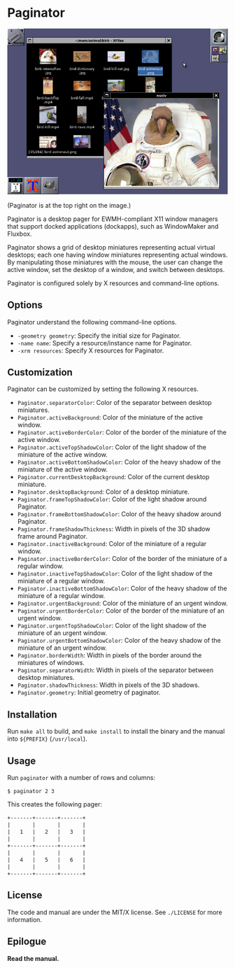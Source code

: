 # Paginator

![demo](./demo.png)

(Paginator is at the top right on the image.)

Paginator is a desktop pager for EWMH-compliant X11 window managers that
support docked applications (dockapps), such as WindowMaker and Fluxbox.

Paginator shows a grid of desktop miniatures representing actual virtual
desktops; each one having window miniatures representing actual windows.
By manipulating those miniatures with the mouse, the user can change the
active window, set the desktop of a window, and switch between desktops.

Paginator is configured solely by X resources and command-line options.

## Options
Paginator understand the following command-line options.

* `-geometry geometry`: Specify the initial size for Paginator.
* `-name name`:         Specify a resource/instance name for Paginator.
* `-xrm resources`:     Specify X resources for Paginator.

## Customization
Paginator can be customized by setting the following X resources.

* `Paginator.separatorColor`:
  Color of the separator between desktop miniatures.
* `Paginator.activeBackground`:
  Color of the miniature of the active window.
* `Paginator.activeBorderColor`:
  Color of the border of the miniature of the active window.
* `Paginator.activeTopShadowColor`:
  Color of the light shadow of the miniature of the active window.
* `Paginator.activeBottomShadowColor`:
  Color of the heavy shadow of the miniature of the active window.
* `Paginator.currentDesktopBackground`:
  Color of the current desktop miniature.
* `Paginator.desktopBackground`:
  Color of a desktop miniature.
* `Paginator.frameTopShadowColor`:
  Color of the light shadow around Paginator.
* `Paginator.frameBottomShadowColor`:
  Color of the heavy shadow around Paginator.
* `Paginator.frameShadowThickness`:
  Width in pixels of the 3D shadow frame around Paginator.
* `Paginator.inactiveBackground`:
  Color of the miniature of a regular window.
* `Paginator.inactiveBorderColor`:
  Color of the border of the miniature of a regular window.
* `Paginator.inactiveTopShadowColor`:
  Color of the light shadow of the miniature of a regular window.
* `Paginator.inactiveBottomShadowColor`:
  Color of the heavy shadow of the miniature of a regular window.
* `Paginator.urgentBackground`:
  Color of the miniature of an urgent window.
* `Paginator.urgentBorderColor`:
  Color of the border of the miniature of an urgent window.
* `Paginator.urgentTopShadowColor`:
  Color of the light shadow of the miniature of an urgent window.
* `Paginator.urgentBottomShadowColor`:
  Color of the heavy shadow of the miniature of an urgent window.
* `Paginator.borderWidth`:
  Width in pixels of the border around the miniatures of windows.
* `Paginator.separatorWidth`:
  Width in pixels of the separator between desktop miniatures.
* `Paginator.shadowThickness`:
  Width in pixels of the 3D shadows.
* `Paginator.geometry`:
  Initial geometry of paginator.

## Installation
Run `make all` to build, and `make install` to install the binary and
the manual into `${PREFIX}` (`/usr/local`).

## Usage
Run `paginator` with a number of rows and columns:

```
$ paginator 2 3
```

This creates the following pager:

```
+-------+-------+-------+
|       |       |       |
|   1   |   2   |   3   |
|       |       |       |
+-------+-------+-------+
|       |       |       |
|   4   |   5   |   6   |
|       |       |       |
+-------+-------+-------+
```

## License
The code and manual are under the MIT/X license.
See `./LICENSE` for more information.

## Epilogue
**Read the manual.**
